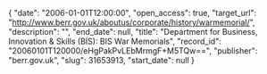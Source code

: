 {
  "date": "2006-01-01T12:00:00", 
  "open_access": true, 
  "target_url": "http://www.berr.gov.uk/aboutus/corporate/history/warmemorial/", 
  "description": "", 
  "end_date": null, 
  "title": "Department for Business, Innovation & Skills (BIS): BIS War Memorials", 
  "record_id": "20060101T120000/eHgPakPvLEbMrmgF+M5TQw==", 
  "publisher": "berr.gov.uk", 
  "slug": 31653913, 
  "start_date": null
}

